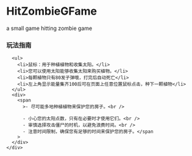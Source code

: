 # HitZombieGFame

a small game hitting zombie game 

<h3>玩法指南</h3>

      <ul>
        <li>鼠标：用于种植植物和收集太阳。</li>
        <li>您可以使用太阳能够收集太阳来购买植物。</li>
        <li>每颗植物只有80发子弹哦，打完后自动死亡</li>
        <li>左上角显示能量集齐100后可在页面上任意位置鼠标点击，种下一颗植物</li>
      </ul>
      <div>
        <span
          >- 尽可能多地种植植物来保护您的房子。<br />

          - 小心您的太阳点数，只有在必要时才使用它们。<br />
          - 审慎选择攻击僵尸的时机，以避免浪费时间。<br />
          - 注意时间限制，确保您有足够的时间来保护您的房子。</span
        >
      </div>
    </div>

